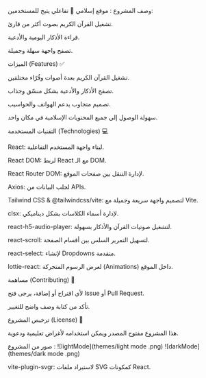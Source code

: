 

وصف المشروع :
موقع إسلامي 📿 تفاعلي يتيح للمستخدمين:

تشغيل القرآن الكريم بصوت أكثر من قارئ.

قراءة الأذكار اليومية والأدعية.

تصفح واجهة سهلة وجميلة.


الميزات (Features) ✅

تشغيل القرآن الكريم بعدة أصوات وقُرّاء مختلفين.

تصفح الأذكار والأدعية بشكل منسّق وجذاب.

تصميم متجاوب يدعم الهواتف والحواسيب.

سهولة الوصول إلى جميع المحتويات الإسلامية في مكان واحد.

التقنيات المستخدمة (Technologies) 💻

React: لبناء واجهة المستخدم التفاعلية.

React DOM: لربط React مع الـ DOM.

React Router DOM: لإدارة التنقل بين صفحات الموقع.

Axios: لجلب البيانات من APIs.

Tailwind CSS & @tailwindcss/vite: لتصميم واجهة سريعة وجميلة مع Vite.

clsx: لإدارة أسماء الكلاسات بشكل ديناميكي.

react-h5-audio-player: لتشغيل صوتيات القرآن والأذكار بسهولة.

react-scroll: لتسهيل التمرير السلس بين أقسام الصفحة.

react-select: لإنشاء Dropdowns متقدمة.

lottie-react: لعرض الرسوم المتحركة (Animations) داخل الموقع.



مساهمة (Contributing) 🤝

لأي اقتراح أو إضافة، يرجى فتح Issue أو Pull Request.

تأكد من كتابة وصف واضح للتغيير.

ترخيص المشروع (License) 📄

هذا المشروع مفتوح المصدر ويمكن استخدامه لأغراض تعليمية ودعوية.

صور من المشروع : 
![lightMode](themes/light mode .png)
![darkMode](themes/dark mode .png)


vite-plugin-svgr: لاستيراد ملفات SVG كمكونات React.

